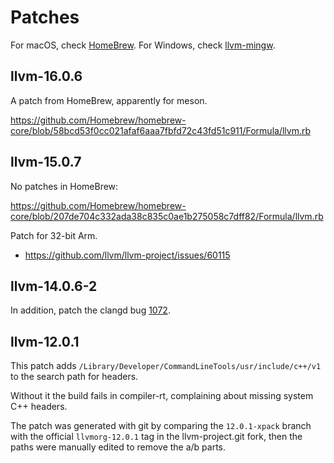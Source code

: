 # Patches

For macOS, check [HomeBrew](https://github.com/Homebrew/homebrew-core/blob/master/Formula/l/llvm.rb).
For Windows, check [llvm-mingw](https://github.com/mstorsjo/llvm-mingw/releases).

## llvm-16.0.6

A patch from HomeBrew, apparently for meson.

<https://github.com/Homebrew/homebrew-core/blob/58bcd53f0cc021afaf6aaa7fbfd72c43fd51c911/Formula/llvm.rb>

## llvm-15.0.7

No patches in HomeBrew:

<https://github.com/Homebrew/homebrew-core/blob/207de704c332ada38c835c0ae1b275058c7dff82/Formula/llvm.rb>

Patch for 32-bit Arm.

- <https://github.com/llvm/llvm-project/issues/60115>

## llvm-14.0.6-2

In addition, patch the clangd bug
[1072](https://github.com/clangd/clangd/issues/1072).

## llvm-12.0.1

This patch adds `/Library/Developer/CommandLineTools/usr/include/c++/v1`
to the search path for headers.

Without it the build fails in compiler-rt, complaining about missing
system C++ headers.

The patch was generated with git by comparing the `12.0.1-xpack` branch
with the official `llvmorg-12.0.1` tag in the llvm-project.git fork,
then the paths were manually edited to remove the a/b parts.

